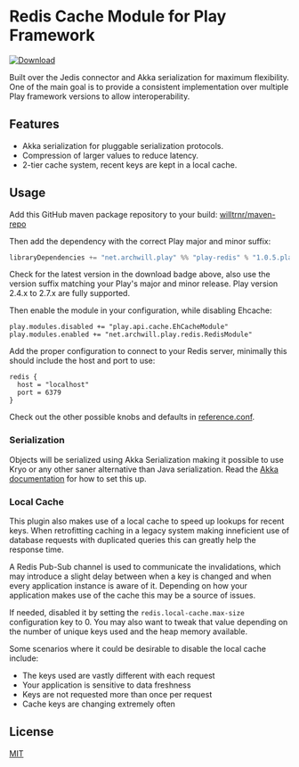Redis Cache Module for Play Framework
=====================================

[![Download](https://api.bintray.com/packages/wiill/maven/play-redis/images/download.svg)](https://bintray.com/wiill/maven/play-redis/_latestVersion)

Built over the Jedis connector and Akka serialization for maximum flexibility.
One of the main goal is to provide a consistent implementation over multiple
Play framework versions to allow interoperability.

Features
--------

 - Akka serialization for pluggable serialization protocols.
 - Compression of larger values to reduce latency.
 - 2-tier cache system, recent keys are kept in a local cache.

Usage
-----

Add this GitHub maven package repository to your build:
[willtrnr/maven-repo](https://github.com/willtrnr/maven-repo)

Then add the dependency with the correct Play major and minor suffix:

```scala
libraryDependencies += "net.archwill.play" %% "play-redis" % "1.0.5.play26"
```

Check for the latest version in the download badge above, also use the version
suffix matching your Play's major and minor release. Play version 2.4.x to 2.7.x
are fully supported.

Then enable the module in your configuration, while disabling Ehcache:

```
play.modules.disabled += "play.api.cache.EhCacheModule"
play.modules.enabled += "net.archwill.play.redis.RedisModule"
```

Add the proper configuration to connect to your Redis server, minimally this
should include the host and port to use:

```
redis {
  host = "localhost"
  port = 6379
}
```

Check out the other possible knobs and defaults in
[reference.conf](play-redis/src/main/resources/reference.conf).

### Serialization

Objects will be serialized using Akka Serialization making it possible to use
Kryo or any other saner alternative than Java serialization. Read the
[Akka documentation](https://doc.akka.io/docs/akka/current/serialization.html)
for how to set this up.

### Local Cache

This plugin also makes use of a local cache to speed up lookups for recent keys.
When retrofitting caching in a legacy system making inneficient use of database
requests with duplicated queries this can greatly help the response time.

A Redis Pub-Sub channel is used to communicate the invalidations, which may
introduce a slight delay between when a key is changed and when every
application instance is aware of it. Depending on how your application makes use
of the cache this may be a source of issues.

If needed, disabled it by setting the `redis.local-cache.max-size` configuration
key to 0. You may also want to tweak that value depending on the number of
unique keys used and the heap memory available.

Some scenarios where it could be desirable to disable the local cache include:

 - The keys used are vastly different with each request
 - Your application is sensitive to data freshness
 - Keys are not requested more than once per request
 - Cache keys are changing extremely often

License
-------

[MIT](LICENSE)
